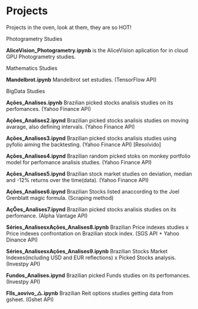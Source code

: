 # Projects

Projects in the oven, look at them, they are so HOT!


Photogrametry Studies

**AliceVision_Photogrametry.ipynb**	is the AliceVision aplication for in cloud GPU Photogrametry studies.

Mathematics Studies

**Mandelbrot.ipynb**  Mandelbrot set estudies. (TensorFlow API)

BigData Studies

**Ações_Analises.ipynb**	  Brazilian picked stocks analisis studies on its perfomances. (Yahoo Finance API)

**Ações_Analises2.ipynd**   Brazilian picked stocks analisis studies on moving avarage, also defining intervals. (Yahoo Finance API)

**Ações_Analises3.ipynd**   Brazilian picked stocks analisis studies using pyfolio aiming the backtesting. (Yahoo Finance API) [Resolvido]

**Ações_Analises4.ipynd**   Brazilian random picked stoks on monkey portfolio model for perfomance analisis studies. (Yahoo Finance API)

**Ações_Analises5.ipynd**   Brazilian stock market studies on deviation, median and -12% returns over the time(data). (Yahoo Finance API)

**Ações_Analises6.ipynd**   Brazilian Stocks listed anaccording to the Joel Grenblatt magic formula. (Scraping method)

**AçÕes_Analises7.ipynd**   Brazilian picked stocks analisis studies on its perfomance. (Alpha Vantage API)

**Séries_AnalisesxAções_Analises8.ipynb** Brazilian Price indexes studies x Price indexes confrontation on Brazilian stock index. (SGS API + Yahoo Dinance API)

**Séries_AnalisesxAções_Analises9.ipynb** Brazilian Stocks Market Indexes(including USD and EUR reflections) x Picked Stocks analysis. (Investpy API) 

**Fundos_Analises.ipynd**   Brazilian picked Funds studies on its perfomances. (Investpy API)

**FIIs_aovivo_△.ipynb**  Brazilian Reit options studies getting data from gsheet. (Gshet API)
